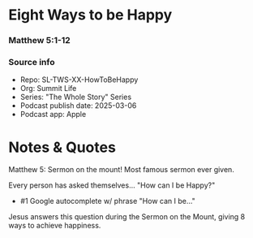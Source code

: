 
# Eight Ways to be Happy
### Matthew 5:1-12

### Source info

- Repo: SL-TWS-XX-HowToBeHappy
- Org: Summit Life
- Series: "The Whole Story" Series
- Podcast publish date: 2025-03-06
- Podcast app: Apple

<!-- Comment -->

# Notes & Quotes

Matthew 5: Sermon on the mount! Most famous sermon ever given.

Every person has asked themselves... "How can I be Happy?"
- #1 Google autocomplete w/ phrase "How can I be..."

Jesus answers this question during the Sermon on the Mount, giving 8 ways to
achieve happiness.


